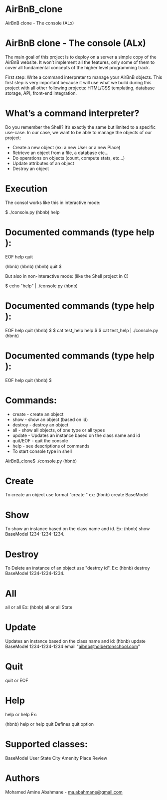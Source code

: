 # AirBnB_clone
AirBnB clone - The console (ALx)
# AirBnB clone - The console (ALx)


The main goal of this project is to deploy on a server a simple copy of the AirBnB website. It won’t implement all the features, only some of them to cover all fundamental concepts of the higher level programming track.

First step: Write a command interpreter to manage your AirBnB objects.
This first step is very important because it will use what we build during this project with all other following projects: HTML/CSS templating, database storage, API, front-end integration.


# What’s a command interpreter?
Do you remember the Shell? It’s exactly the same but limited to a specific use-case. In our case, we want to be able to manage the objects of our project:

- Create a new object (ex: a new User or a new Place)
- Retrieve an object from a file, a database etc…
- Do operations on objects (count, compute stats, etc…)
- Update attributes of an object
- Destroy an object



# Execution
The consol works like this in interactive mode:

$ ./console.py
(hbnb) help

Documented commands (type help <topic>):
========================================
EOF  help  quit

(hbnb) 
(hbnb) 
(hbnb) quit
$


But also in non-interactive mode: (like the Shell project in C)

$ echo "help" | ./console.py
(hbnb)

Documented commands (type help <topic>):
========================================
EOF  help  quit
(hbnb) 
$
$ cat test_help
help
$
$ cat test_help | ./console.py
(hbnb)

Documented commands (type help <topic>):
========================================
EOF  help  quit
(hbnb) 
$



# Commands:
- create - create an object
- show - show an object (based on id)
- destroy - destroy an object
- all - show all objects, of one type or all types
- update - Updates an instance based on the class name and id
- quit/EOF - quit the console
- help - see descriptions of commands
- To start console type in shell



AirBnB_clone$ ./console.py
(hbnb) 

# Create
To create an object use format "create " ex:
    (hbnb) create BaseModel

# Show
To show an instance based on the class name and id. Ex:
    (hbnb) show BaseModel 1234-1234-1234.

# Destroy
To Delete an instance of an object use "destroy id". Ex:
(hbnb) destroy BaseModel 1234-1234-1234.

# All
all or all Ex:
(hbnb) all or all State

# Update
Updates an instance based on the class name and id:
(hbnb) update BaseModel 1234-1234-1234 email "aibnb@holbertonschool.com"

# Quit
quit or EOF

# Help
help or help Ex:

(hbnb) help or help quit
Defines quit option


# Supported classes:
BaseModel
User
State
City
Amenity
Place
Review


# Authors
Mohamed Amine Abahmane - ma.abahmane@gmail.com